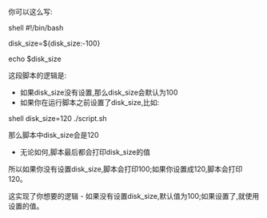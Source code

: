 你可以这么写:

shell
#!/bin/bash

disk_size=${disk_size:-100}

echo $disk_size


这段脚本的逻辑是:

- 如果disk_size没有设置,那么disk_size会默认为100
- 如果你在运行脚本之前设置了disk_size,比如:

shell
disk_size=120
./script.sh 


那么脚本中disk_size会是120

- 无论如何,脚本最后都会打印disk_size的值

所以如果你没有设置disk_size,脚本会打印100;如果你设置成120,脚本会打印120。

这实现了你想要的逻辑 - 如果没有设置disk_size,默认值为100;如果设置了,就使用设置的值。


			
